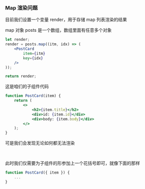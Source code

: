 ### Map 渲染问题

目前我们设置一个变量 render，用于存储 map 列表渲染的结果

map 对象 posts 是一个数组，数组里面有任意多个对象

```jsx
let render;
render = posts.map((itm, idx) => (
	<PostCard
		item={itm}
		key={idx}
	/>
));

return render;
```

这是咱们的子组件代码

```jsx
function PostCard(item) {
	return (
		<>
			<h2>{item.title}</h2>
			<div>id: {item.id}</div>
			<div>body: {item.body}</div>
		</>
	);
}
```

可是我们会发现无论如何都无法渲染

<br>

此时我们仅需要为子组件的形参加上一个花括号即可，就像下面的那样

```jsx
function PostCard({ item }) {
	...
}
```

<br>
